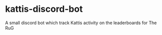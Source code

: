 # kattis-discord-bot
A small discord bot which track Kattis activity on the leaderboards for The RuG
